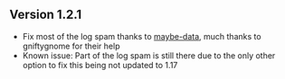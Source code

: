 ## Version 1.2.1
* Fix most of the log spam thanks to [maybe-data](https://github.com/Draylar/maybe-data), much thanks to gniftygnome for their help
* Known issue: Part of the log spam is still there due to the only other option to fix this being not updated to 1.17